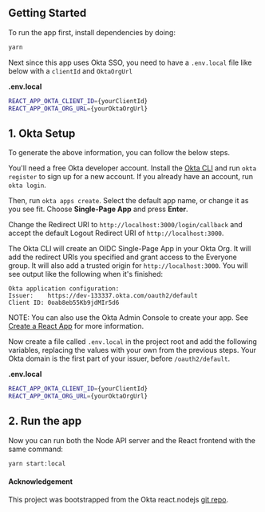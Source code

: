 ## Getting Started

To run the app first, install dependencies by doing:

```bash
yarn
```
Next since this app uses Okta SSO, you need to have a `.env.local` file
like below with a `clientId` and `OktaOrgUrl`

**.env.local**
```bash
REACT_APP_OKTA_CLIENT_ID={yourClientId}
REACT_APP_OKTA_ORG_URL={yourOktaOrgUrl}
```

## 1. Okta Setup

To generate the above information, you can follow the below steps.

You'll need a free Okta developer account. Install the [Okta CLI](https://cli.okta.com/) and run `okta register` to sign up for a new account. If you already have an account, run `okta login`.

Then, run `okta apps create`. Select the default app name, or change it as you see fit. Choose **Single-Page App** and press **Enter**.

Change the Redirect URI to `http://localhost:3000/login/callback` and accept the default Logout Redirect URI of `http://localhost:3000`.

The Okta CLI will create an OIDC Single-Page App in your Okta Org. It will add the redirect URIs you specified and grant access to the Everyone group. It will also add a trusted origin for `http://localhost:3000`. You will see output like the following when it's finished:

```
Okta application configuration:
Issuer:    https://dev-133337.okta.com/oauth2/default
Client ID: 0oab8eb55Kb9jdMIr5d6
```

NOTE: You can also use the Okta Admin Console to create your app. See [Create a React App](https://developer.okta.com/docs/guides/sign-into-spa/react/create-okta-application/) for more information.

Now create a file called `.env.local` in the project root and add the following variables, replacing the values with your own from the previous steps. Your Okta domain is the first part of your issuer, before `/oauth2/default`.

**.env.local**
```bash
REACT_APP_OKTA_CLIENT_ID={yourClientId}
REACT_APP_OKTA_ORG_URL={yourOktaOrgUrl}
```

## 2. Run the app

Now you can run both the Node API server and the React frontend with the same command:

```bash
yarn start:local
```

#### Acknowledgement
This project was bootstrapped from the Okta react.nodejs [git repo](https://github.com/oktadev/okta-react-node-example).